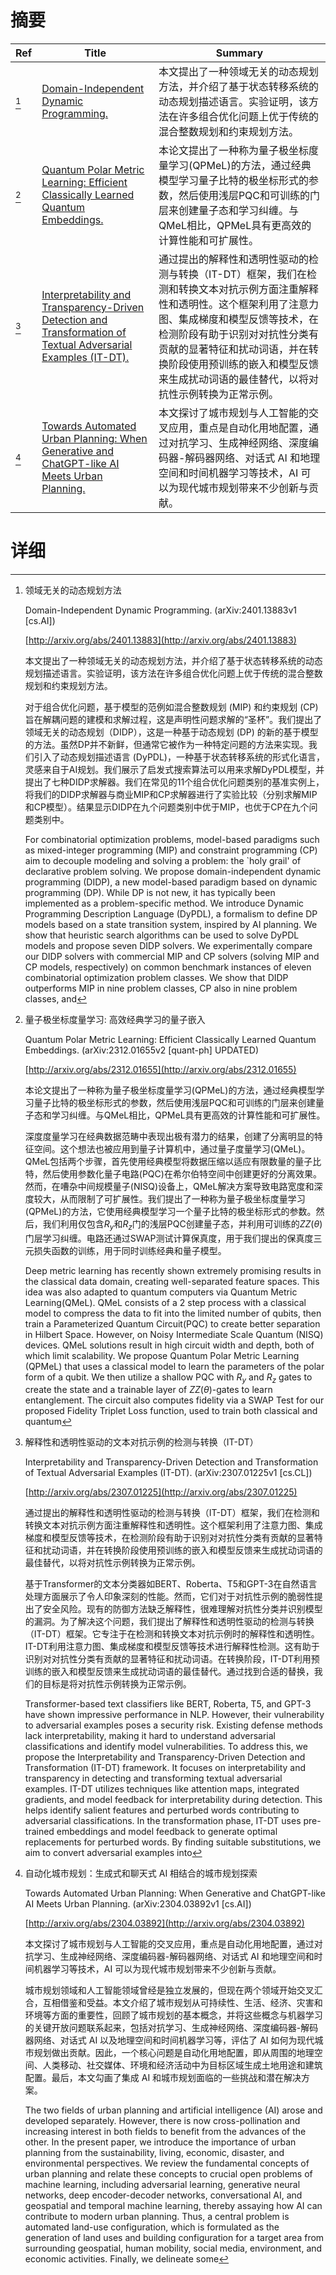 # 摘要

| Ref | Title | Summary |
| --- | --- | --- |
| [^1] | [Domain-Independent Dynamic Programming.](http://arxiv.org/abs/2401.13883) | 本文提出了一种领域无关的动态规划方法，并介绍了基于状态转移系统的动态规划描述语言。实验证明，该方法在许多组合优化问题上优于传统的混合整数规划和约束规划方法。 |
| [^2] | [Quantum Polar Metric Learning: Efficient Classically Learned Quantum Embeddings.](http://arxiv.org/abs/2312.01655) | 本论文提出了一种称为量子极坐标度量学习(QPMeL)的方法，通过经典模型学习量子比特的极坐标形式的参数，然后使用浅层PQC和可训练的门层来创建量子态和学习纠缠。与QMeL相比，QPMeL具有更高效的计算性能和可扩展性。 |
| [^3] | [Interpretability and Transparency-Driven Detection and Transformation of Textual Adversarial Examples (IT-DT).](http://arxiv.org/abs/2307.01225) | 通过提出的解释性和透明性驱动的检测与转换（IT-DT）框架，我们在检测和转换文本对抗示例方面注重解释性和透明性。这个框架利用了注意力图、集成梯度和模型反馈等技术，在检测阶段有助于识别对对抗性分类有贡献的显著特征和扰动词语，并在转换阶段使用预训练的嵌入和模型反馈来生成扰动词语的最佳替代，以将对抗性示例转换为正常示例。 |
| [^4] | [Towards Automated Urban Planning: When Generative and ChatGPT-like AI Meets Urban Planning.](http://arxiv.org/abs/2304.03892) | 本文探讨了城市规划与人工智能的交叉应用，重点是自动化用地配置，通过对抗学习、生成神经网络、深度编码器-解码器网络、对话式 AI 和地理空间和时间机器学习等技术，AI 可以为现代城市规划带来不少创新与贡献。 |

# 详细

[^1]: 领域无关的动态规划方法

    Domain-Independent Dynamic Programming. (arXiv:2401.13883v1 [cs.AI])

    [http://arxiv.org/abs/2401.13883](http://arxiv.org/abs/2401.13883)

    本文提出了一种领域无关的动态规划方法，并介绍了基于状态转移系统的动态规划描述语言。实验证明，该方法在许多组合优化问题上优于传统的混合整数规划和约束规划方法。

    

    对于组合优化问题，基于模型的范例如混合整数规划 (MIP) 和约束规划 (CP) 旨在解耦问题的建模和求解过程，这是声明性问题求解的“圣杯”。我们提出了领域无关的动态规划（DIDP），这是一种基于动态规划 (DP) 的新的基于模型的方法。虽然DP并不新鲜，但通常它被作为一种特定问题的方法来实现。我们引入了动态规划描述语言 (DyPDL)，一种基于状态转移系统的形式化语言，灵感来自于AI规划。我们展示了启发式搜索算法可以用来求解DyPDL模型，并提出了七种DIDP求解器。我们在常见的11个组合优化问题类别的基准实例上，将我们的DIDP求解器与商业MIP和CP求解器进行了实验比较（分别求解MIP和CP模型）。结果显示DIDP在九个问题类别中优于MIP，也优于CP在九个问题类别中。

    For combinatorial optimization problems, model-based paradigms such as mixed-integer programming (MIP) and constraint programming (CP) aim to decouple modeling and solving a problem: the `holy grail' of declarative problem solving. We propose domain-independent dynamic programming (DIDP), a new model-based paradigm based on dynamic programming (DP). While DP is not new, it has typically been implemented as a problem-specific method. We introduce Dynamic Programming Description Language (DyPDL), a formalism to define DP models based on a state transition system, inspired by AI planning. We show that heuristic search algorithms can be used to solve DyPDL models and propose seven DIDP solvers. We experimentally compare our DIDP solvers with commercial MIP and CP solvers (solving MIP and CP models, respectively) on common benchmark instances of eleven combinatorial optimization problem classes. We show that DIDP outperforms MIP in nine problem classes, CP also in nine problem classes, and 
    
[^2]: 量子极坐标度量学习: 高效经典学习的量子嵌入

    Quantum Polar Metric Learning: Efficient Classically Learned Quantum Embeddings. (arXiv:2312.01655v2 [quant-ph] UPDATED)

    [http://arxiv.org/abs/2312.01655](http://arxiv.org/abs/2312.01655)

    本论文提出了一种称为量子极坐标度量学习(QPMeL)的方法，通过经典模型学习量子比特的极坐标形式的参数，然后使用浅层PQC和可训练的门层来创建量子态和学习纠缠。与QMeL相比，QPMeL具有更高效的计算性能和可扩展性。

    

    深度度量学习在经典数据范畴中表现出极有潜力的结果，创建了分离明显的特征空间。这个想法也被应用到量子计算机中，通过量子度量学习(QMeL)。QMeL包括两个步骤，首先使用经典模型将数据压缩以适应有限数量的量子比特，然后使用参数化量子电路(PQC)在希尔伯特空间中创建更好的分离效果。然而，在嘈杂中间规模量子(NISQ)设备上，QMeL解决方案导致电路宽度和深度较大，从而限制了可扩展性。我们提出了一种称为量子极坐标度量学习(QPMeL)的方法，它使用经典模型学习一个量子比特的极坐标形式的参数。然后，我们利用仅包含$R_y$和$R_z$门的浅层PQC创建量子态，并利用可训练的$ZZ(\theta)$门层学习纠缠。电路还通过SWAP测试计算保真度，用于我们提出的保真度三元损失函数的训练，用于同时训练经典和量子模型。

    Deep metric learning has recently shown extremely promising results in the classical data domain, creating well-separated feature spaces. This idea was also adapted to quantum computers via Quantum Metric Learning(QMeL). QMeL consists of a 2 step process with a classical model to compress the data to fit into the limited number of qubits, then train a Parameterized Quantum Circuit(PQC) to create better separation in Hilbert Space. However, on Noisy Intermediate Scale Quantum (NISQ) devices. QMeL solutions result in high circuit width and depth, both of which limit scalability. We propose Quantum Polar Metric Learning (QPMeL) that uses a classical model to learn the parameters of the polar form of a qubit. We then utilize a shallow PQC with $R_y$ and $R_z$ gates to create the state and a trainable layer of $ZZ(\theta)$-gates to learn entanglement. The circuit also computes fidelity via a SWAP Test for our proposed Fidelity Triplet Loss function, used to train both classical and quantum 
    
[^3]: 解释性和透明性驱动的文本对抗示例的检测与转换（IT-DT）

    Interpretability and Transparency-Driven Detection and Transformation of Textual Adversarial Examples (IT-DT). (arXiv:2307.01225v1 [cs.CL])

    [http://arxiv.org/abs/2307.01225](http://arxiv.org/abs/2307.01225)

    通过提出的解释性和透明性驱动的检测与转换（IT-DT）框架，我们在检测和转换文本对抗示例方面注重解释性和透明性。这个框架利用了注意力图、集成梯度和模型反馈等技术，在检测阶段有助于识别对对抗性分类有贡献的显著特征和扰动词语，并在转换阶段使用预训练的嵌入和模型反馈来生成扰动词语的最佳替代，以将对抗性示例转换为正常示例。

    

    基于Transformer的文本分类器如BERT、Roberta、T5和GPT-3在自然语言处理方面展示了令人印象深刻的性能。然而，它们对于对抗性示例的脆弱性提出了安全风险。现有的防御方法缺乏解释性，很难理解对抗性分类并识别模型的漏洞。为了解决这个问题，我们提出了解释性和透明性驱动的检测与转换（IT-DT）框架。它专注于在检测和转换文本对抗示例时的解释性和透明性。IT-DT利用注意力图、集成梯度和模型反馈等技术进行解释性检测。这有助于识别对对抗性分类有贡献的显著特征和扰动词语。在转换阶段，IT-DT利用预训练的嵌入和模型反馈来生成扰动词语的最佳替代。通过找到合适的替换，我们的目标是将对抗性示例转换为正常示例。

    Transformer-based text classifiers like BERT, Roberta, T5, and GPT-3 have shown impressive performance in NLP. However, their vulnerability to adversarial examples poses a security risk. Existing defense methods lack interpretability, making it hard to understand adversarial classifications and identify model vulnerabilities. To address this, we propose the Interpretability and Transparency-Driven Detection and Transformation (IT-DT) framework. It focuses on interpretability and transparency in detecting and transforming textual adversarial examples. IT-DT utilizes techniques like attention maps, integrated gradients, and model feedback for interpretability during detection. This helps identify salient features and perturbed words contributing to adversarial classifications. In the transformation phase, IT-DT uses pre-trained embeddings and model feedback to generate optimal replacements for perturbed words. By finding suitable substitutions, we aim to convert adversarial examples into
    
[^4]: 自动化城市规划：生成式和聊天式 AI 相结合的城市规划探索

    Towards Automated Urban Planning: When Generative and ChatGPT-like AI Meets Urban Planning. (arXiv:2304.03892v1 [cs.AI])

    [http://arxiv.org/abs/2304.03892](http://arxiv.org/abs/2304.03892)

    本文探讨了城市规划与人工智能的交叉应用，重点是自动化用地配置，通过对抗学习、生成神经网络、深度编码器-解码器网络、对话式 AI 和地理空间和时间机器学习等技术，AI 可以为现代城市规划带来不少创新与贡献。

    

    城市规划领域和人工智能领域曾经是独立发展的，但现在两个领域开始交叉汇合，互相借鉴和受益。本文介绍了城市规划从可持续性、生活、经济、灾害和环境等方面的重要性，回顾了城市规划的基本概念，并将这些概念与机器学习的关键开放问题联系起来，包括对抗学习、生成神经网络、深度编码器-解码器网络、对话式 AI 以及地理空间和时间机器学习等，评估了 AI 如何为现代城市规划做出贡献。因此，一个核心问题是自动化用地配置，即从周围的地理空间、人类移动、社交媒体、环境和经济活动中为目标区域生成土地用途和建筑配置。最后，本文勾画了集成 AI 和城市规划面临的一些挑战和潜在解决方案。

    The two fields of urban planning and artificial intelligence (AI) arose and developed separately. However, there is now cross-pollination and increasing interest in both fields to benefit from the advances of the other. In the present paper, we introduce the importance of urban planning from the sustainability, living, economic, disaster, and environmental perspectives. We review the fundamental concepts of urban planning and relate these concepts to crucial open problems of machine learning, including adversarial learning, generative neural networks, deep encoder-decoder networks, conversational AI, and geospatial and temporal machine learning, thereby assaying how AI can contribute to modern urban planning. Thus, a central problem is automated land-use configuration, which is formulated as the generation of land uses and building configuration for a target area from surrounding geospatial, human mobility, social media, environment, and economic activities. Finally, we delineate some 
    

